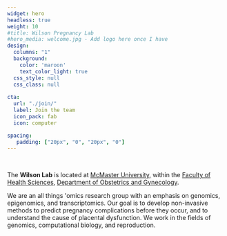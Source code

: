 ```yaml
---
widget: hero
headless: true
weight: 10
#title: Wilson Pregnancy Lab
#hero_media: welcome.jpg - Add logo here once I have
design:
  columns: "1"
  background:
    color: 'maroon'
    text_color_light: true
  css_style: null
  css_class: null
  
cta:
  url: "./join/"
  label: Join the team
  icon_pack: fab
  icon: computer

spacing:
   padding: ["20px", "0", "20px", "0"]
---
```

<br>

The **Wilson Lab** is located at [McMaster University,](https://www.mcmaster.ca/) within the [Faculty of Health Sciences](https://healthsci.mcmaster.ca/), [Department of Obstetrics and Gynecology](https://obsgyn.mcmaster.ca/home).

We are an all things 'omics research group with an emphasis on genomics, epigenomics, and transcriptomics. Our goal is to develop non-invasive methods to predict pregnancy complications before they occur, and to understand the cause of placental dysfunction. We work in the fields of genomics, computational biology, and reproduction.

